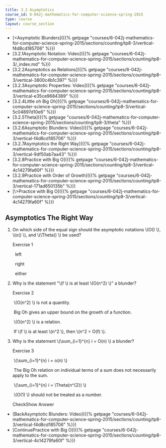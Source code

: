 ```yaml
---
title: 3.2 Asymptotics
course_id: 6-042j-mathematics-for-computer-science-spring-2015
type: course
layout: course_section
---
```

*   [<Asymptotic Blunders]({{% getpage "courses/6-042j-mathematics-for-computer-science-spring-2015/sections/counting/tp8-3/vertical-f4d8cd185706" %}})
*   [3.2.1Asymptotic Notation: Video]({{% getpage "courses/6-042j-mathematics-for-computer-science-spring-2015/sections/counting/tp8-3/_index.md" %}})
*   [3.2.2Asymptotics as Relations]({{% getpage "courses/6-042j-mathematics-for-computer-science-spring-2015/sections/counting/tp8-3/vertical-3800c4b1c397" %}})
*   [3.2.3Asymptotic Properties: Video]({{% getpage "courses/6-042j-mathematics-for-computer-science-spring-2015/sections/counting/tp8-3/vertical-e35ce9684389" %}})
*   [3.2.4Little oh Big Oh]({{% getpage "courses/6-042j-mathematics-for-computer-science-spring-2015/sections/counting/tp8-3/vertical-5c04897d10e6" %}})
*   [3.2.5Theta]({{% getpage "courses/6-042j-mathematics-for-computer-science-spring-2015/sections/counting/tp8-3/theta" %}})
*   [3.2.6Asymptotic Blunders: Video]({{% getpage "courses/6-042j-mathematics-for-computer-science-spring-2015/sections/counting/tp8-3/vertical-f4d8cd185706" %}})
*   [3.2.7Asymptotics the Right Way]({{% getpage "courses/6-042j-mathematics-for-computer-science-spring-2015/sections/counting/tp8-3/vertical-9df50ab7aa43" %}})
*   [3.2.8Practice with Big O]({{% getpage "courses/6-042j-mathematics-for-computer-science-spring-2015/sections/counting/tp8-3/vertical-4c14279fa60f" %}})
*   [3.2.9Practice with Order of Growth]({{% getpage "courses/6-042j-mathematics-for-computer-science-spring-2015/sections/counting/tp8-3/vertical-171ad650135b" %}})
*   [\\>Practice with Big O]({{% getpage "courses/6-042j-mathematics-for-computer-science-spring-2015/sections/counting/tp8-3/vertical-4c14279fa60f" %}})

Asymptotics The Right Way
-------------------------

  

1.  On which side of the equal sign should the asymptotic notations \\(O() \\), \\(o() \\), and \\(\\Theta() \\) be used?
    
    Exercise 1
    
    &nbsp; left &nbsp;
    
    &nbsp; right &nbsp;
    
    &nbsp; either &nbsp;
    
2.  Why is the statement "\\(f \\) is at least \\(O(n^2) \\)" a blunder?
    
    Exercise 2
    
    &nbsp;\\(O(n^2) \\) is not a quantity.&nbsp;
    
    &nbsp;Big Oh gives an upper bound on the growth of a function.&nbsp;
    
    &nbsp;\\(O(n^2) \\) is a relation.&nbsp;
    
    &nbsp;If \\(f \\) is at least \\(n^2 \\), then \\(n^2 = O(f) \\).&nbsp;
    
3.  Why is the statement \\(\\sum\_{i=1}^{n} i = O(n) \\) a blunder?
    
    Exercise 3
    
    &nbsp;\\(\\sum\_{i=1}^{n} i = o(n) \\)&nbsp;
    
    &nbsp;The Big Oh relation on individual terms of a sum does not necessarily apply to the sum.&nbsp;
    
    &nbsp;\\(\\sum\_{i=1}^{n} i = \\Theta(n^{2}) \\)&nbsp;
    
    &nbsp;\\(O(1) \\) should not be treated as a number.&nbsp;
    
    CheckShow Answer
    

*   [BackAsymptotic Blunders: Video]({{% getpage "courses/6-042j-mathematics-for-computer-science-spring-2015/sections/counting/tp8-3/vertical-f4d8cd185706" %}})
*   [ContinuePractice with Big O]({{% getpage "courses/6-042j-mathematics-for-computer-science-spring-2015/sections/counting/tp8-3/vertical-4c14279fa60f" %}})